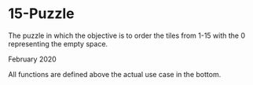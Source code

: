 # 15-Puzzle
The puzzle in which the objective is to order the tiles from 1-15 with the 0 representing the empty space.

February 2020

All functions are defined above the actual use case in the bottom.

